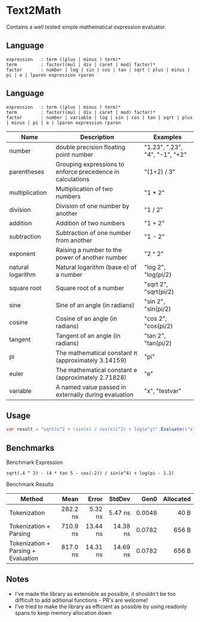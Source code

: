# Text2Math

Contains a well tested simple mathematical expression evaluator.

## Language
```
expression   : term ((plus | minus ) term)*
term         : factor((mul | div | caret | mod) factor)*
factor       : number | log | sin | cos | tan | sqrt | plus | minus | pi | e | lparen expression rparen

```

## Language
```
expression   : term ((plus | minus ) term)*
term         : factor((mul | div | caret | mod) factor)*
factor       : number | variable | log | sin | cos | tan | sqrt | plus | minus | pi | e | lparen expression rparen

```

| Name              | Description                                                | Examples                       |
|-------------------|------------------------------------------------------------|--------------------------------|
| number            | double precision floating point number                     | "1.23", ".23", "4", "-1", "+2" |
| parentheses       | Grouping expressions to enforce precedence in calculations | "(1+2) / 3"                    |
| multiplication    | Multiplication of two numbers                              | "1 * 2"                        |
| division          | Division of one number by another                          | "1 / 2"                        |
| addition          | Addition of two numbers                                    | "1 + 2"                        |
| subtraction       | Subtraction of one number from another                     | "1 - 2"                        |
| exponent          | Raising a number to the power of another number            | "2 ^ 2"                        |
| natural logarithm | Natural logarithm (base e) of a number                     | "log 2", "log(pi/2)            |
| square root       | Square root of a number                                    | "sqrt 2", "sqrt(pi/2)          |
| sine              | Sine of an angle (in radians)                              | "sin 2", "sin(pi/2)            |
| cosine            | Cosine of an angle (in radians)                            | "cos 2", "cos(pi/2)            |
| tangent           | Tangent of an angle (in radians)                           | "tan 2", "tan(pi/2)            |
| pi                | The mathematical constant π (approximately 3.14159)        | "pi"                           |
| euler             | The mathematical constant e (approximately 2.71828)        | "e"                            |
| variable          | A named value passed in externally during evaluation       | "x", "testvar"                 |

## Usage

``` cs
var result = "sqrt(x^2 + (sin(x) / cos(x))^2) + log(e^y)".Evaluate(("x", 2), ("y", 3))
```

## Benchmarks

Benchmark Expression
```
sqrt(.4 ^ 2) - (4 * tan 5 - cos(-2)) / sin(e^4) + log(pi - 1.2)
```
Benchmark Results

| Method                              |     Mean |    Error |   StdDev |   Gen0 | Allocated |
|-------------------------------------|---------:|---------:|---------:|-------:|----------:|
| Tokenization                        | 282.2 ns |  5.32 ns |  5.47 ns | 0.0048 |      40 B |
| Tokenization + Parsing              | 710.9 ns | 13.44 ns | 14.38 ns | 0.0782 |     656 B |
| Tokenization + Parsing + Evaluation | 817.0 ns | 14.31 ns | 14.69 ns | 0.0782 |     656 B |

## Notes

- I've made the library as extensible as possible, it shouldn't be too difficult to add aditional functions - PR's are welcome!
- I've tried to make the library as efficient as possible by using readonly spans to keep memory allocation down